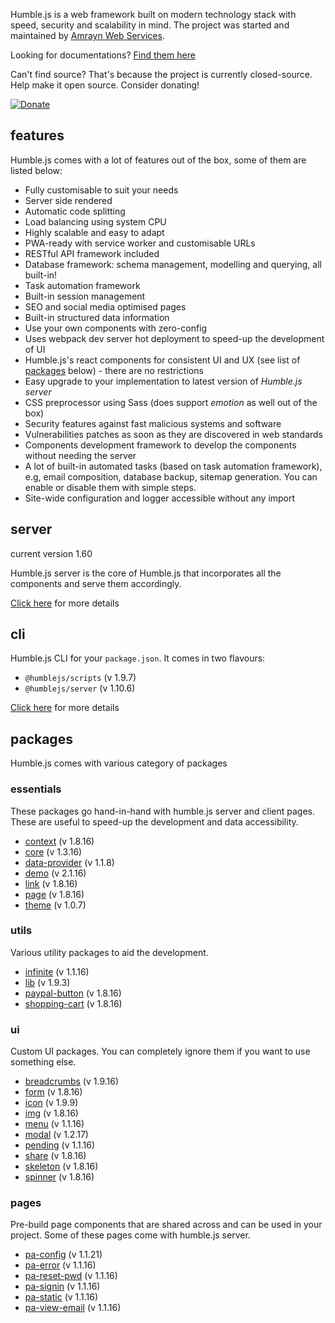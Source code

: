 Humble.js is a web framework built on modern technology stack with speed, security and scalability in mind. The project was started and maintained by [Amrayn Web Services](https://amrayn.com).

Looking for documentations? [Find them here](/docs)

Can't find source? That's because the project is currently closed-source. Help make it open source. Consider donating!

[![Donate](https://ghdl.amrayn.com/donate.png?v2)](https://amrayn.com/donate)

## features

Humble.js comes with a lot of features out of the box, some of them are listed below:

* Fully customisable to suit your needs
* Server side rendered
* Automatic code splitting
* Load balancing using system CPU
* Highly scalable and easy to adapt
* PWA-ready with service worker and customisable URLs
* RESTful API framework included
* Database framework: schema management, modelling and querying, all built-in!
* Task automation framework
* Built-in session management
* SEO and social media optimised pages
* Built-in structured data information
* Use your own components with zero-config
* Uses webpack dev server hot deployment to speed-up the development of UI
* Humble.js's react components for consistent UI and UX (see list of [packages](/#packages) below) - there are no restrictions
* Easy upgrade to your implementation to latest version of _Humble.js server_
* CSS preprocessor using Sass (does support _emotion_ as well out of the box)
* Security features against fast malicious systems and software
* Vulnerabilities patches as soon as they are discovered in web standards
* Components development framework to develop the components without needing the server
* A lot of built-in automated tasks (based on task automation framework), e.g, email composition, database backup, sitemap generation. You can enable or disable them with simple steps.
* Site-wide configuration and logger accessible without any import

## server

current version 1.60

Humble.js server is the core of Humble.js that incorporates all the components and serve them accordingly.

[Click here](/server) for more details

## cli

Humble.js CLI for your `package.json`. It comes in two flavours:

* `@humblejs/scripts` (v 1.9.7)
* `@humblejs/server` (v 1.10.6)

[Click here](/cli) for more details

## packages
Humble.js comes with various category of packages

### essentials
These packages go hand-in-hand with humble.js server and client pages. These are useful to speed-up the development and data accessibility.

 * [context](/pkg/context) (v 1.8.16)
 * [core](/pkg/core) (v 1.3.16)
 * [data-provider](/pkg/data-provider) (v 1.1.8)
 * [demo](/pkg/demo) (v 2.1.16)
 * [link](/pkg/link) (v 1.8.16)
 * [page](/pkg/page) (v 1.8.16)
 * [theme](/pkg/theme) (v 1.0.7)

### utils
Various utility packages to aid the development.

 * [infinite](/pkg/infinite) (v 1.1.16)
 * [lib](/pkg/lib) (v 1.9.3)
 * [paypal-button](/pkg/paypal-button) (v 1.8.16)
 * [shopping-cart](/pkg/shopping-cart) (v 1.8.16)

### ui
Custom UI packages. You can completely ignore them if you want to use something else.

 * [breadcrumbs](/pkg/breadcrumbs) (v 1.9.16)
 * [form](/pkg/form) (v 1.8.16)
 * [icon](/pkg/icon) (v 1.9.9)
 * [img](/pkg/img) (v 1.8.16)
 * [menu](/pkg/menu) (v 1.1.16)
 * [modal](/pkg/modal) (v 1.2.17)
 * [pending](/pkg/pending) (v 1.1.16)
 * [share](/pkg/share) (v 1.8.16)
 * [skeleton](/pkg/skeleton) (v 1.8.16)
 * [spinner](/pkg/spinner) (v 1.8.16)

### pages
Pre-build page components that are shared across and can be used in your project. Some of these pages come with humble.js server.

 * [pa-config](/pkg/pa-config) (v 1.1.21)
 * [pa-error](/pkg/pa-error) (v 1.1.16)
 * [pa-reset-pwd](/pkg/pa-reset-pwd) (v 1.1.16)
 * [pa-signin](/pkg/pa-signin) (v 1.1.16)
 * [pa-static](/pkg/pa-static) (v 1.1.16)
 * [pa-view-email](/pkg/pa-view-email) (v 1.1.16)
